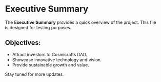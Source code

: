 # Executive Summary

The **Executive Summary** provides a quick overview of the project. This file is designed for testing purposes.

## Objectives:
- Attract investors to Cosmicrafts DAO.
- Showcase innovative technology and vision.
- Provide sustainable growth and value.

Stay tuned for more updates.
